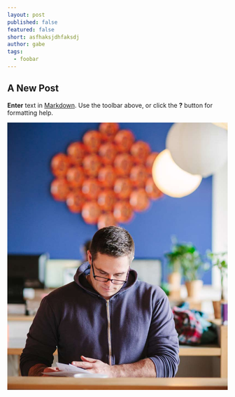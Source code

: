```yaml
---
layout: post
published: false
featured: false
short: asfhaksjdhfaksdj
author: gabe
tags: 
  - foobar
---
```


## A New Post

**Enter** text in [Markdown](http://daringfireball.net/projects/markdown/). Use the toolbar above, or click the **?** button for formatting help.

![blog.jpg](/assets/images/blog.jpg)